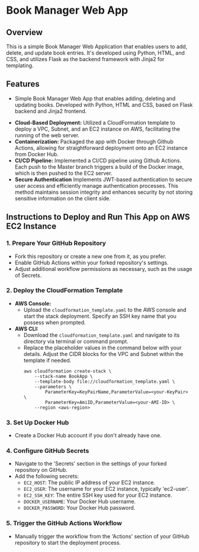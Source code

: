 # Book Manager Web App

## Overview

This is a simple Book Manager Web Application that enables users to add, delete, and update book entries. It's developed using Python, HTML, and CSS, and utilizes Flask as the backend framework with Jinja2 for templating.

## Features

* Simple Book Manager Web App that enables adding, deleting and updating books. Developed with Python, HTML and CSS, based on Flask backend and Jinja2 frontend. 
- **Cloud-Based Deployment:** Utilized a CloudFormation template to deploy a VPC, Subnet, and an EC2 instance on AWS, facilitating the running of the web server.
- **Containerization:** Packaged the app with Docker through Github Actions, allowing for straightforward deployment onto an EC2 instance from Docker Hub.
- **CI/CD Pipeline:** Implemented a CI/CD pipeline using Github Actions. Each push to the Master branch triggers a build of the Docker image, which is then pushed to the EC2 server.
- **Secure Authentication** Implements JWT-based authentication to secure user access and efficiently manage authentication processes. This method maintains session integrity and enhances security by not storing sensitive information on the client side.

## Instructions to Deploy and Run This App on AWS EC2 Instance

### 1. Prepare Your GitHub Repository
   - Fork this repository or create a new one from it, as you prefer.
   - Enable GitHub Actions within your forked repository's settings.
   - Adjust additional workflow permissions as necessary, such as the usage of Secrets.


### 2. Deploy the CloudFormation Template
   - **AWS Console:**
     - Upload the `cloudformation_template.yaml` to the AWS console and start the stack deployment. Specify an SSH key name that you possess when prompted.
   - **AWS CLI:**
     - Download the `cloudformation_template.yaml` and navigate to its directory via terminal or command prompt.
     - Replace the placeholder values in the command below with your details. Adjust the CIDR blocks for the VPC and Subnet within the template if needed.
       ```
       aws cloudformation create-stack \
           --stack-name BookApp \
           --template-body file://cloudformation_template.yaml \
           --parameters \
               ParameterKey=KeyPairName,ParameterValue=<your-KeyPair> \
               ParameterKey=AmiID,ParameterValue=<your-AMI-ID> \
           --region <aws-region>
       ```

### 3. Set Up Docker Hub
   - Create a Docker Hub account if you don't already have one.

### 4. Configure GitHub Secrets
   - Navigate to the 'Secrets' section in the settings of your forked repository on GitHub.
   - Add the following secrets:
     - `EC2_HOST`: The public IP address of your EC2 instance.
     - `EC2_USER`: The username for your EC2 instance, typically 'ec2-user'.
     - `EC2_SSH_KEY`: The entire SSH key used for your EC2 instance.
     - `DOCKER_USERNAME`: Your Docker Hub username.
     - `DOCKER_PASSWORD`: Your Docker Hub password.

### 5. Trigger the GitHub Actions Workflow
   - Manually trigger the workflow from the 'Actions' section of your GitHub repository to start the deployment process.





